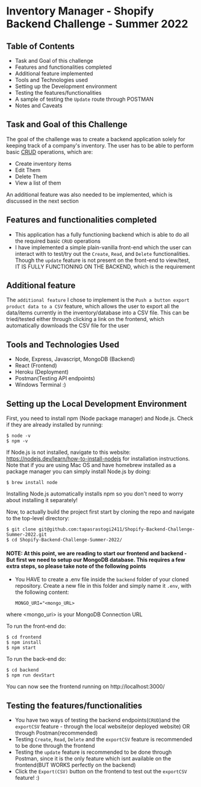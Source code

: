 # Inventory Manager - Shopify Backend Challenge - Summer 2022

## Table of Contents
- Task and Goal of this challenge
- Features and functionalities completed
- Additional feature implemented
- Tools and Technologies used
- Setting up the Development environment
- Testing the features/functionalities
- A sample of testing the `Update` route through POSTMAN
- Notes and Caveats

## Task and Goal of this Challenge

The goal of the challenge was to create a backend application solely for keeping track of a company's inventory. The user has to be able to perform basic [CRUD](https://en.wikipedia.org/wiki/Create,_read,_update_and_delete) operations, which are:
- Create inventory items
- Edit Them
- Delete Them
- View a list of them

An additional feature was also needed to be implemented, which is discussed in the next section

## Features and functionalities completed
- This application has a fully functioning backend which is able to do all the required basic `CRUD` operations
- I have implemented a simple plain-vanilla front-end which the user can interact with to test/try out the `Create`, `Read`, and `Delete` functionalities. Though the `update` feature is not present on the front-end to view/test, IT IS FULLY FUNCTIONING ON THE BACKEND, which is the requirement

## Additional feature
The `additional feature` I chose to implement is the `Push a button export product data to a CSV` feature, which allows the user to export all the data/items currently in the inventory/database into a CSV file. This can be tried/tested either through clicking a link on the frontend, which automatically downloads the CSV file for the user

## Tools and Technologies Used
- Node, Express, Javascript, MongoDB (Backend)
- React (Frontend)
- Heroku (Deployment)
- Postman(Testing API endpoints)
- Windows Terminal :)

## Setting up the Local Development Environment
First, you need to install npm (Node package manager) and Node.js. Check if they are already installed by running:

	$ node -v
	$ npm -v

If Node.js is not installed, navigate to this website: https://nodejs.dev/learn/how-to-install-nodejs for installation instructions. Note that if you are using Mac OS and have homebrew installed as a package manager you can simply install Node.js by doing:

	$ brew install node

Installing Node.js automatically installs npm so you don't need to worry about installing it separately!

Now, to actually build the project first start by cloning  the repo and navigate to the top-level directory:

	$ git clone git@github.com:tapasrastogi2411/Shopify-Backend-Challenge-Summer-2022.git
	$ cd Shopify-Backend-Challenge-Summer-2022/

#### NOTE: At this point, we are reading to start our frontend and backend - But first we need to setup our MongoDB database. This requires a few extra steps, so please take note of the following points
- You HAVE to create a .env file inside the `backend` folder of your cloned repository. Create a new file in this folder and simply name it `.env`, with the following content: 

    `MONGO_URI="<mongo_URL>`
    
 where <mongo_uri> is your MongoDB Connection URL
	
To run the front-end do: 

	$ cd frontend
	$ npm install
	$ npm start

To run the back-end do:

	$ cd backend
	$ npm run devStart
  
You can now see the frontend running on http://localhost:3000/

## Testing the features/functionalities

- You have two ways of testing the backend endpoints(`CRUD`)and the `exportCSV` feature - through the local website(or deployed website) OR through Postman(recommended)
- Testing `Create`, `Read`, `Delete` and the `exportCSV` feature is recommended to be done through the frontend
- Testing the `update` feature is recommended to be done through Postman, since it is the only feature which isnt available on the frontend(BUT WORKS perfectly on the backend)
- Click the `Export(CSV)` button on the frontend to test out the `exportCSV` feature! :)

